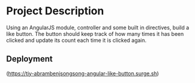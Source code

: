 # Project Description

Using an AngularJS module, controller and some built in directives, build a like button. The button should keep track of how many times it has been clicked and update its count each time it is clicked again.

## Deployment

(https://tiy-abrambenjsongsong-angular-like-button.surge.sh)
